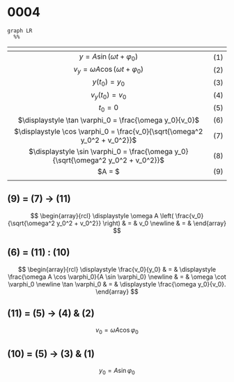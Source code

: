 # 0004
```mermaid
graph LR
  %%
```

<span></span>|<span></span>
:-: | :-:
$y = A \sin (\omega t + \varphi_0)$ | $(1)$
$v_y = \omega A \cos (\omega t + \varphi_0)$ | $(2)$
$y(t_0) = y_0$ | $(3)$
$v_y(t_0) = v_0$ | $(4)$
$t_0 = 0$ | $(5)$
$\displaystyle \tan \varphi_0 = \frac{\omega y_0}{v_0}$ | $(6)$
$\displaystyle \cos \varphi_0 = \frac{v_0}{\sqrt{\omega^2 y_0^2 + v_0^2}}$ | $(7)$
$\displaystyle \sin \varphi_0 = \frac{\omega y_0}{\sqrt{\omega^2 y_0^2 + v_0^2}}$ | $(8)$
$A = $ | $(9)$
<span></span>|<span></span>


## (9) = (7) &rightarrow; (11)
$$
\begin{array}{rcl}
\displaystyle \omega A \left( \frac{v_0}{\sqrt{\omega^2 y_0^2 + v_0^2}} \right) & = & v_0 \newline
& = &
\end{array}
$$


## (6) = (11) : (10)
$$
\begin{array}{rcl}
\displaystyle \frac{v_0}{y_0} & = & \displaystyle \frac{\omega A \cos \varphi_0}{A \sin \varphi_0} \newline
& = & \omega \cot \varphi_0 \newline
\tan \varphi_0 & = & \displaystyle \frac{\omega y_0}{v_0}.
\end{array}
$$


## (11) = (5) &rightarrow; (4) & (2)
$$
v_0 = \omega A \cos \varphi_0
$$


## (10) = (5) &rightarrow; (3) & (1)
$$
y_0 = A \sin \varphi_0
$$



